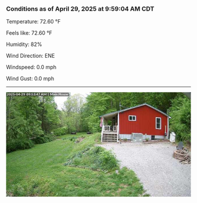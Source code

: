 ### Conditions as of April 29, 2025 at 9:59:04 AM CDT 

Temperature: 72.60 &deg;F

Feels like: 72.60 &deg;F

Humidity: 82%

Wind Direction: ENE

Windspeed: 0.0 mph

Wind Gust: 0.0 mph

---

<img src="./images/latest.jpeg"/>

